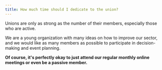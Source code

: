 ```yaml
---
title: How much time should I dedicate to the union?
---
```

Unions are only as strong as the number of their members, especially those who are active.

We are a young organization with many ideas on how to improve our sector,
and we would like as many members as possible to participate in decision-making and event planning.

**Of course, it's perfectly okay to just attend our regular monthly online meetings or even be a passive member.**
